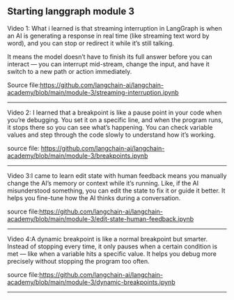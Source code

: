 Starting langgraph module 3 
---

Video 1: What i learned is that streaming interruption in LangGraph is when an AI is generating a response in real time (like streaming text word by word), and you can stop or redirect it while it’s still talking.

It means the model doesn’t have to finish its full answer before you can interact — you can interrupt mid-stream, change the input, and have it switch to a new path or action immediately.

Source file:https://github.com/langchain-ai/langchain-academy/blob/main/module-3/streaming-interruption.ipynb

---


Video 2: I learned that a breakpoint is like a pause point in your code when you’re debugging. You set it on a specific line, and when the program runs, it stops there so you can see what’s happening. You can check variable values and step through the code slowly to understand how it’s working.

source file: https://github.com/langchain-ai/langchain-academy/blob/main/module-3/breakpoints.ipynb

---

Video 3:I came to learn edit state with human feedback means you manually change the AI’s memory or context while it’s running. Like, if the AI misunderstood something, you can edit the state to fix it or guide it better. It helps you fine-tune how the AI thinks during a conversation.

source file:https://github.com/langchain-ai/langchain-academy/blob/main/module-3/edit-state-human-feedback.ipynb

---


Video 4:A dynamic breakpoint is like a normal breakpoint but smarter. Instead of stopping every time, it only pauses when a certain condition is met — like when a variable hits a specific value. It helps you debug more precisely without stopping the program too often.


source file:https://github.com/langchain-ai/langchain-academy/blob/main/module-3/dynamic-breakpoints.ipynb

---
